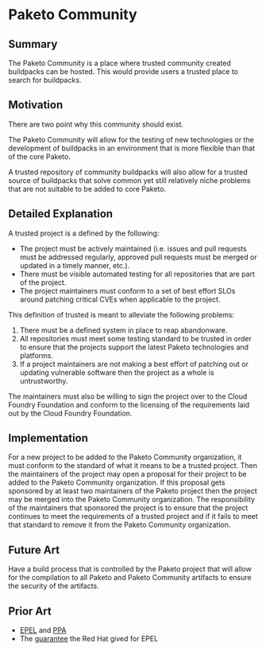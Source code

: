 # Paketo Community

## Summary

The Paketo Community is a place where trusted community created buildpacks can be hosted. This would provide users a trusted place to search for buildpacks.

## Motivation

There are two point why this community should exist.

The Paketo Community will allow for the testing of new technologies or the development of buildpacks in an environment that is more flexible than that of the core Paketo.

A trusted repository of community buildpacks will also allow for a trusted source of buildpacks that solve common yet still relatively niche problems that are not suitable to be added to core Paketo.

## Detailed Explanation

A trusted project is a defined by the following:
- The project must be actively maintained (i.e. issues and pull requests must be addressed regularly, approved pull requests must be merged or updated in a timely manner, etc.).
- There must be visible automated testing for all repositories that are part of the project.
- The project maintainers must conform to a set of best effort SLOs around patching critical CVEs when applicable to the project.

This definition of trusted is meant to alleviate the following problems:
1. There must be a defined system in place to reap abandonware.
1. All repositories must meet some testing standard to be trusted in order to ensure that the projects support the latest Paketo technologies and platforms.
1. If a project maintainers are not making a best effort of patching out or updating vulnerable software then the project as a whole is untrustworthy.

The maintainers must also be willing to sign the project over to the Cloud Foundry Foundation and conform to the licensing of the requirements laid out by the Cloud Foundry Foundation.

## Implementation

For a new project to be added to the Paketo Community organization, it must conform to the standard of what it means to be a trusted project. Then the maintainers of the project may open a proposal for their project to be added to the Paketo Community organization. If this proposal gets sponsored by at least two maintainers of the Paketo project then the project may be merged into the Paketo Community organization. The responsibility of the maintainers that sponsored the project is to ensure that the project continues to meet the requirements of a trusted project and if it fails to meet that standard to remove it from the Paketo Community organization.

## Future Art

Have a build process that is controlled by the Paketo project that will allow for the compilation to all Paketo and Paketo Community artifacts to ensure the security of the artifacts.

## Prior Art

- [EPEL](https://fedoraproject.org/wiki/EPEL) and [PPA](https://launchpad.net/ubuntu/+ppas)
- The [guarantee](https://fedoraproject.org/wiki/EPEL#Can_I_rely_on_these_packages.3F) the Red Hat gived for EPEL
